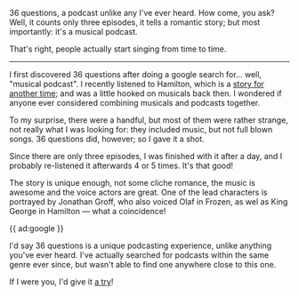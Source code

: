 36 questions, a podcast unlike any I've ever heard. How come, you ask? 
Well, it counts only three episodes, it tells a romantic story; but most importantly: it's a musical podcast.

That's right, people actually start singing from time to time.

---

I first discovered 36 questions after doing a google search for… well, "musical podcast". I recently listened to Hamilton, which is a [story for another time](/podcasts/revolutions); and was a little hooked on musicals back then. I wondered if anyone ever considered combining musicals and podcasts together.

To my surprise, there were a handful, but most of them were rather strange, not really what I was looking for: they included music, but not full blown songs. 36 questions did, however; so I gave it a shot.

Since there are only three episodes, I was finished with it after a day, and I probably re-listened it afterwards 4 or 5 times. It's that good! 

The story is unique enough, not some cliche romance, the music is awesome and the voice actors are great. One of the lead characters is portrayed by Jonathan Groff, who also voiced Olaf in Frozen, as wel as King George in Hamilton — what a coincidence!

{{ ad:google }}

I'd say 36 questions is a unique podcasting experience, unlike anything you've ever heard. I've actually searched for podcasts within the same genre ever since, but wasn't able to find one anywhere close to this one.

If I were you, I'd give it [a try](https://twoupproductions.com/36-questions/podcast)!  
